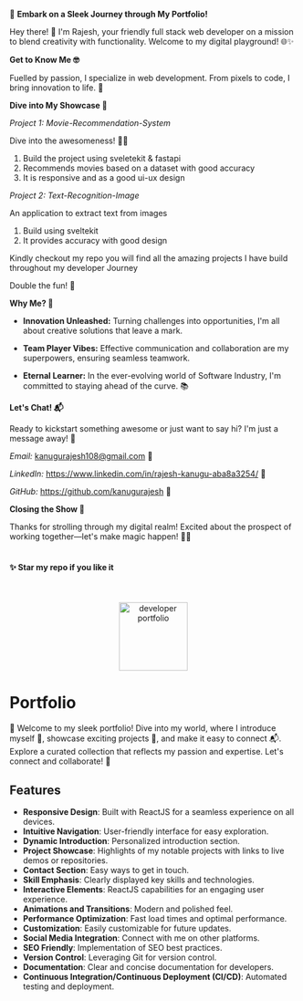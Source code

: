 🚀 **Embark on a Sleek Journey through My Portfolio!**

Hey there! 👋 I'm Rajesh, your friendly full stack web developer on a mission to blend creativity with functionality. Welcome to my digital playground! 🌐✨

**Get to Know Me 🤓**

Fuelled by passion, I specialize in web development. From pixels to code, I bring innovation to life. 🚀

**Dive into My Showcase 🌟**

*Project 1: Movie-Recommendation-System*

Dive into the awesomeness! 🚗💨 

1. Build the project using sveletekit & fastapi
2. Recommends movies based on a dataset with good accuracy
3. It is responsive and as a good ui-ux design

*Project 2: Text-Recognition-Image*

An application to extract text from images

1. Build using sveltekit
2. It provides accuracy with good design

Kindly checkout my repo you will find all the amazing projects I have build throughout my developer Journey

Double the fun! 🎉

**Why Me? 🌈**

- **Innovation Unleashed:** Turning challenges into opportunities, I'm all about creative solutions that leave a mark.

- **Team Player Vibes:** Effective communication and collaboration are my superpowers, ensuring seamless teamwork.

- **Eternal Learner:** In the ever-evolving world of Software Industry, I'm committed to staying ahead of the curve. 📚

**Let's Chat! 📬**

Ready to kickstart something awesome or just want to say hi? I'm just a message away! 🚀

*Email:* kanugurajesh108@gmail.com 📧

*LinkedIn:* https://www.linkedin.com/in/rajesh-kanugu-aba8a3254/ 🔗

*GitHub:* https://github.com/kanugurajesh 🐙

**Closing the Show 🌌**

Thanks for strolling through my digital realm! Excited about the prospect of working together—let's make magic happen! 🌟✨
<br>
<br>
#### ✨ Star my repo if you like it
 <br>
 <br>
<div align="center">
 <img src="https://github.com/kanugurajesh/Portfolio/assets/120458029/ad26d685-5c0b-489b-84c1-fdb75772d24b" alt="developer portfolio" width="120" height="120">
</div>

# Portfolio

🚀 Welcome to my sleek portfolio! Dive into my world, where I introduce myself 👋, showcase exciting projects 🌟, and make it easy to connect 📬. Explore a curated collection that reflects my passion and expertise. Let's connect and collaborate! 🤝

## Features

- **Responsive Design**: Built with ReactJS for a seamless experience on all devices.
- **Intuitive Navigation**: User-friendly interface for easy exploration.
- **Dynamic Introduction**: Personalized introduction section.
- **Project Showcase**: Highlights of my notable projects with links to live demos or repositories.
- **Contact Section**: Easy ways to get in touch.
- **Skill Emphasis**: Clearly displayed key skills and technologies.
- **Interactive Elements**: ReactJS capabilities for an engaging user experience.
- **Animations and Transitions**: Modern and polished feel.
- **Performance Optimization**: Fast load times and optimal performance.
- **Customization**: Easily customizable for future updates.
- **Social Media Integration**: Connect with me on other platforms.
- **SEO Friendly**: Implementation of SEO best practices.
- **Version Control**: Leveraging Git for version control.
- **Documentation**: Clear and concise documentation for developers.
- **Continuous Integration/Continuous Deployment (CI/CD)**: Automated testing and deployment.
